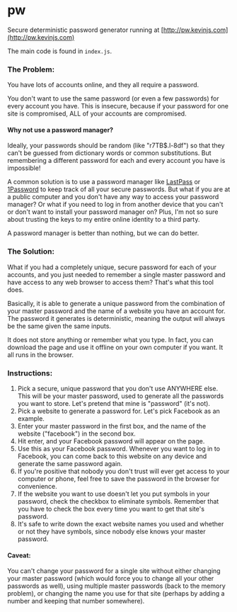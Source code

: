 # pw

Secure deterministic password generator running at [http://pw.kevinjs.com](http://pw.kevinjs.com)

The main code is found in `index.js`.

### The Problem:

You have lots of accounts online, and they all require a password.

You don't want to use the same password (or even a few passwords) for every account you have. This is insecure, because if your password for one site is compromised, ALL of your accounts are compromised.

#### Why not use a password manager?

Ideally, your passwords should be random (like "r7TB$.l-8df") so that they can't be guessed from dictionary words or common substitutions. But remembering a different password for each and every account you have is impossible!

A common solution is to use a password manager like [LastPass](https://lastpass.com/) or [1Password](https://agilebits.com/onepassword) to keep track of all your secure passwords. But what if you are at a public computer and you don't have any way to access your password manager? Or what if you need to log in from another device that you can't or don't want to install your password manager on? Plus, I'm not so sure about trusting the keys to my entire online identity to a third party.

A password manager is better than nothing, but we can do better.

### The Solution:

What if you had a completely unique, secure password for each of your accounts, and you just needed to remember a single master password and have access to any web browser to access them? That's what this tool does.

Basically, it is able to generate a unique password from the combination of your master password and the name of a website you have an account for. The password it generates is deterministic, meaning the output will always be the same given the same inputs.

It does not store anything or remember what you type. In fact, you can download the page and use it offline on your own computer if you want. It all runs in the browser.

### Instructions:

1. Pick a secure, unique password that you don't use ANYWHERE else. This will be your master password, used to generate all the passwords you want to store. Let's pretend that mine is "password" (it's not).
2. Pick a website to generate a password for. Let's pick Facebook as an example.
3. Enter your master password in the first box, and the name of the website ("facebook") in the second box.
4. Hit enter, and your Facebook password will appear on the page.
5. Use this as your Facebook password. Whenever you want to log in to Facebook, you can come back to this website on any device and generate the same password again.
6. If you're positive that nobody you don't trust will ever get access to your computer or phone, feel free to save the password in the browser for convenience.
7. If the website you want to use doesn't let you put symbols in your password, check the checkbox to eliminate symbols. Remember that you have to check the box every time you want to get that site's password.
8. It's safe to write down the exact website names you used and whether or not they have symbols, since nobody else knows your master password.

#### Caveat:

You can't change your password for a single site without either changing your master password (which would force you to change all your other passwords as well), using multiple master passwords (back to the memory problem), or changing the name you use for that site (perhaps by adding a number and keeping that number somewhere).
